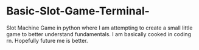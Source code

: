 # Basic-Slot-Game-Terminal-
Slot Machine Game in python where I am attempting to create a small little game to better understand fundamentals. 
I am basically cooked in coding rn. Hopefully future me is better. 
